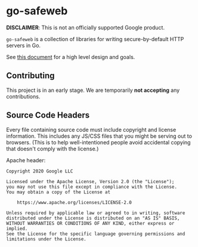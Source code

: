 # go-safeweb

**DISCLAIMER**: This is not an officially supported Google product.

`go-safeweb` is a collection of libraries for writing secure-by-default HTTP
servers in Go.

See [this document](./docs/high-level-design.md) for a high level design and
goals.

## Contributing

This project is in an early stage. We are temporarily **not accepting** any
contributions.

## Source Code Headers

Every file containing source code must include copyright and license
information. This includes any JS/CSS files that you might be serving out to
browsers. (This is to help well-intentioned people avoid accidental copying that
doesn't comply with the license.)

Apache header:

    Copyright 2020 Google LLC

    Licensed under the Apache License, Version 2.0 (the "License");
    you may not use this file except in compliance with the License.
    You may obtain a copy of the License at

        https://www.apache.org/licenses/LICENSE-2.0

    Unless required by applicable law or agreed to in writing, software
    distributed under the License is distributed on an "AS IS" BASIS,
    WITHOUT WARRANTIES OR CONDITIONS OF ANY KIND, either express or implied.
    See the License for the specific language governing permissions and
    limitations under the License.
